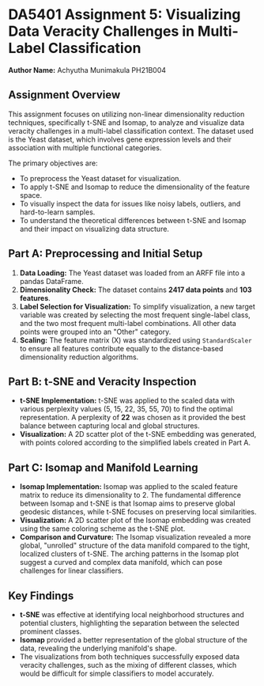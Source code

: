 # DA5401 Assignment 5: Visualizing Data Veracity Challenges in Multi-Label Classification

**Author Name:** Achyutha Munimakula PH21B004

## Assignment Overview

This assignment focuses on utilizing non-linear dimensionality reduction techniques, specifically t-SNE and Isomap, to analyze and visualize data veracity challenges in a multi-label classification context. The dataset used is the Yeast dataset, which involves gene expression levels and their association with multiple functional categories.

The primary objectives are:

- To preprocess the Yeast dataset for visualization.
- To apply t-SNE and Isomap to reduce the dimensionality of the feature space.
- To visually inspect the data for issues like noisy labels, outliers, and hard-to-learn samples.
- To understand the theoretical differences between t-SNE and Isomap and their impact on visualizing data structure.

## Part A: Preprocessing and Initial Setup

1.  **Data Loading:** The Yeast dataset was loaded from an ARFF file into a pandas DataFrame.
2.  **Dimensionality Check:** The dataset contains **2417 data points** and **103 features**.
3.  **Label Selection for Visualization:** To simplify visualization, a new target variable was created by selecting the most frequent single-label class, and the two most frequent multi-label combinations. All other data points were grouped into an "Other" category.
4.  **Scaling:** The feature matrix (X) was standardized using `StandardScaler` to ensure all features contribute equally to the distance-based dimensionality reduction algorithms.

## Part B: t-SNE and Veracity Inspection

- **t-SNE Implementation:** t-SNE was applied to the scaled data with various perplexity values (5, 15, 22, 35, 55, 70) to find the optimal representation. A perplexity of **22** was chosen as it provided the best balance between capturing local and global structures.
- **Visualization:** A 2D scatter plot of the t-SNE embedding was generated, with points colored according to the simplified labels created in Part A.

## Part C: Isomap and Manifold Learning

- **Isomap Implementation:** Isomap was applied to the scaled feature matrix to reduce its dimensionality to 2. The fundamental difference between Isomap and t-SNE is that Isomap aims to preserve global geodesic distances, while t-SNE focuses on preserving local similarities.
- **Visualization:** A 2D scatter plot of the Isomap embedding was created using the same coloring scheme as the t-SNE plot.
- **Comparison and Curvature:** The Isomap visualization revealed a more global, "unrolled" structure of the data manifold compared to the tight, localized clusters of t-SNE. The arching patterns in the Isomap plot suggest a curved and complex data manifold, which can pose challenges for linear classifiers.

## Key Findings

- **t-SNE** was effective at identifying local neighborhood structures and potential clusters, highlighting the separation between the selected prominent classes.
- **Isomap** provided a better representation of the global structure of the data, revealing the underlying manifold's shape.
- The visualizations from both techniques successfully exposed data veracity challenges, such as the mixing of different classes, which would be difficult for simple classifiers to model accurately.
